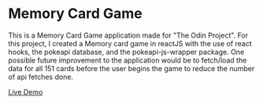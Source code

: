 # Memory Card Game

This is a Memory Card Game application made for "The Odin Project". For this project, I created a Memory card game in reactJS with the use of react hooks, the pokeapi database, and the pokeapi-js-wrapper package. One possible future improvement to the application would be to fetch/load the data for all 151 cards before the user begins the game to reduce the number of api fetches done.

[Live Demo](https://ehrelevant.github.io/memory-card/)
